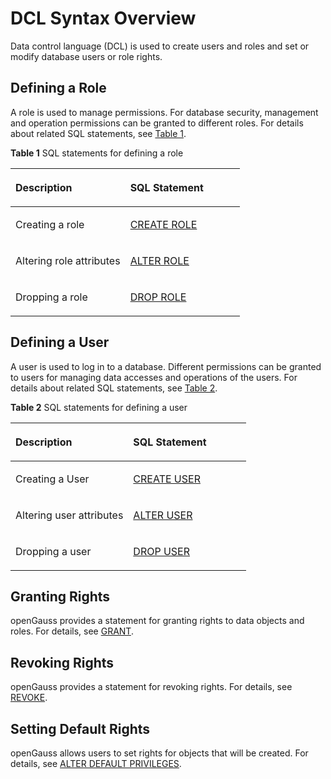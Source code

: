 # DCL Syntax Overview<a name="EN-US_TOPIC_0242370515"></a>

Data control language \(DCL\) is used to create users and roles and set or modify database users or role rights.

## Defining a Role<a name="en-us_topic_0237122051_en-us_topic_0059777960_s0c1bba1b7b44472f9e944a7a0a05844b"></a>

A role is used to manage permissions. For database security, management and operation permissions can be granted to different roles. For details about related SQL statements, see  [Table 1](#en-us_topic_0237122051_en-us_topic_0059777960_tf1770f1724d84240998305bfca259f11).

**Table  1**  SQL statements for defining a role

<a name="en-us_topic_0237122051_en-us_topic_0059777960_tf1770f1724d84240998305bfca259f11"></a>
<table><thead align="left"><tr id="en-us_topic_0237122051_en-us_topic_0059777960_r6a26391d47924f35bac29320b4b28f71"><th class="cellrowborder" valign="top" width="50%" id="mcps1.2.3.1.1"><p id="en-us_topic_0237122051_en-us_topic_0059777960_a8fd4608983b14f0bac547cd20509e81e"><a name="en-us_topic_0237122051_en-us_topic_0059777960_a8fd4608983b14f0bac547cd20509e81e"></a><a name="en-us_topic_0237122051_en-us_topic_0059777960_a8fd4608983b14f0bac547cd20509e81e"></a>Description</p>
</th>
<th class="cellrowborder" valign="top" width="50%" id="mcps1.2.3.1.2"><p id="en-us_topic_0237122051_en-us_topic_0059777960_a6d6f857aed5c41f3a8df387b5d0227d8"><a name="en-us_topic_0237122051_en-us_topic_0059777960_a6d6f857aed5c41f3a8df387b5d0227d8"></a><a name="en-us_topic_0237122051_en-us_topic_0059777960_a6d6f857aed5c41f3a8df387b5d0227d8"></a>SQL Statement</p>
</th>
</tr>
</thead>
<tbody><tr id="en-us_topic_0237122051_en-us_topic_0059777960_r1e01fd5954b8406db272bb20e836b348"><td class="cellrowborder" valign="top" width="50%" headers="mcps1.2.3.1.1 "><p id="en-us_topic_0237122051_en-us_topic_0059777960_a3fdb3703e8c540498286e0f04724b78d"><a name="en-us_topic_0237122051_en-us_topic_0059777960_a3fdb3703e8c540498286e0f04724b78d"></a><a name="en-us_topic_0237122051_en-us_topic_0059777960_a3fdb3703e8c540498286e0f04724b78d"></a>Creating a role</p>
</td>
<td class="cellrowborder" valign="top" width="50%" headers="mcps1.2.3.1.2 "><p id="en-us_topic_0237122051_en-us_topic_0059777960_a59d57072ed9040daaf876aa3b5017935"><a name="en-us_topic_0237122051_en-us_topic_0059777960_a59d57072ed9040daaf876aa3b5017935"></a><a name="en-us_topic_0237122051_en-us_topic_0059777960_a59d57072ed9040daaf876aa3b5017935"></a><a href="create-role.md">CREATE ROLE</a></p>
</td>
</tr>
<tr id="en-us_topic_0237122051_en-us_topic_0059777960_r6a6a1e2305bf47f8a5b8748360e46ed5"><td class="cellrowborder" valign="top" width="50%" headers="mcps1.2.3.1.1 "><p id="en-us_topic_0237122051_en-us_topic_0059777960_abcbf432a100640d693def53b0f0c4752"><a name="en-us_topic_0237122051_en-us_topic_0059777960_abcbf432a100640d693def53b0f0c4752"></a><a name="en-us_topic_0237122051_en-us_topic_0059777960_abcbf432a100640d693def53b0f0c4752"></a>Altering role attributes</p>
</td>
<td class="cellrowborder" valign="top" width="50%" headers="mcps1.2.3.1.2 "><p id="en-us_topic_0237122051_en-us_topic_0059777960_ac5191fbbf29a4bafa3078c2e88a0853c"><a name="en-us_topic_0237122051_en-us_topic_0059777960_ac5191fbbf29a4bafa3078c2e88a0853c"></a><a name="en-us_topic_0237122051_en-us_topic_0059777960_ac5191fbbf29a4bafa3078c2e88a0853c"></a><a href="alter-role.md">ALTER ROLE</a></p>
</td>
</tr>
<tr id="en-us_topic_0237122051_en-us_topic_0059777960_r715692b15fa244b2ace99e632c9b37a0"><td class="cellrowborder" valign="top" width="50%" headers="mcps1.2.3.1.1 "><p id="en-us_topic_0237122051_en-us_topic_0059777960_ab04d86df3f8340e6aed616e31c1ff7d2"><a name="en-us_topic_0237122051_en-us_topic_0059777960_ab04d86df3f8340e6aed616e31c1ff7d2"></a><a name="en-us_topic_0237122051_en-us_topic_0059777960_ab04d86df3f8340e6aed616e31c1ff7d2"></a>Dropping a role</p>
</td>
<td class="cellrowborder" valign="top" width="50%" headers="mcps1.2.3.1.2 "><p id="en-us_topic_0237122051_en-us_topic_0059777960_a3abbf4fb11b14fc39097f99fe7bc59f9"><a name="en-us_topic_0237122051_en-us_topic_0059777960_a3abbf4fb11b14fc39097f99fe7bc59f9"></a><a name="en-us_topic_0237122051_en-us_topic_0059777960_a3abbf4fb11b14fc39097f99fe7bc59f9"></a><a href="drop-role.md">DROP ROLE</a></p>
</td>
</tr>
</tbody>
</table>

## Defining a User<a name="en-us_topic_0237122051_en-us_topic_0059777960_sc5e6a9242cb7408d8195ab3614dfc2fd"></a>

A user is used to log in to a database. Different permissions can be granted to users for managing data accesses and operations of the users. For details about related SQL statements, see  [Table 2](#en-us_topic_0237122051_en-us_topic_0059777960_t52a128d57b274569b95a3b35f6871348).

**Table  2**  SQL statements for defining a user

<a name="en-us_topic_0237122051_en-us_topic_0059777960_t52a128d57b274569b95a3b35f6871348"></a>
<table><thead align="left"><tr id="en-us_topic_0237122051_en-us_topic_0059777960_r50f10a8659a345909505fd5a097bf665"><th class="cellrowborder" valign="top" width="50%" id="mcps1.2.3.1.1"><p id="en-us_topic_0237122051_en-us_topic_0059777960_a2cd0122f416e444c8847d273c0ac314c"><a name="en-us_topic_0237122051_en-us_topic_0059777960_a2cd0122f416e444c8847d273c0ac314c"></a><a name="en-us_topic_0237122051_en-us_topic_0059777960_a2cd0122f416e444c8847d273c0ac314c"></a>Description</p>
</th>
<th class="cellrowborder" valign="top" width="50%" id="mcps1.2.3.1.2"><p id="en-us_topic_0237122051_en-us_topic_0059777960_afe09923faa7c46d6b179cdb06ff6ce55"><a name="en-us_topic_0237122051_en-us_topic_0059777960_afe09923faa7c46d6b179cdb06ff6ce55"></a><a name="en-us_topic_0237122051_en-us_topic_0059777960_afe09923faa7c46d6b179cdb06ff6ce55"></a>SQL Statement</p>
</th>
</tr>
</thead>
<tbody><tr id="en-us_topic_0237122051_en-us_topic_0059777960_ref106bd33c714ffabe214781f13990d6"><td class="cellrowborder" valign="top" width="50%" headers="mcps1.2.3.1.1 "><p id="en-us_topic_0237122051_en-us_topic_0059777960_a08b5b8294e614b44b7a2f6267b812eab"><a name="en-us_topic_0237122051_en-us_topic_0059777960_a08b5b8294e614b44b7a2f6267b812eab"></a><a name="en-us_topic_0237122051_en-us_topic_0059777960_a08b5b8294e614b44b7a2f6267b812eab"></a>Creating a User</p>
</td>
<td class="cellrowborder" valign="top" width="50%" headers="mcps1.2.3.1.2 "><p id="en-us_topic_0237122051_en-us_topic_0059777960_afd7d4b5b91e048ba9405cd01d202fa90"><a name="en-us_topic_0237122051_en-us_topic_0059777960_afd7d4b5b91e048ba9405cd01d202fa90"></a><a name="en-us_topic_0237122051_en-us_topic_0059777960_afd7d4b5b91e048ba9405cd01d202fa90"></a><a href="create-user.md">CREATE USER</a></p>
</td>
</tr>
<tr id="en-us_topic_0237122051_en-us_topic_0059777960_r999a8824fae14b139d941293c391ef8b"><td class="cellrowborder" valign="top" width="50%" headers="mcps1.2.3.1.1 "><p id="en-us_topic_0237122051_en-us_topic_0059777960_af16f0fb459e64e749e574bbac1d8d7f7"><a name="en-us_topic_0237122051_en-us_topic_0059777960_af16f0fb459e64e749e574bbac1d8d7f7"></a><a name="en-us_topic_0237122051_en-us_topic_0059777960_af16f0fb459e64e749e574bbac1d8d7f7"></a>Altering user attributes</p>
</td>
<td class="cellrowborder" valign="top" width="50%" headers="mcps1.2.3.1.2 "><p id="en-us_topic_0237122051_en-us_topic_0059777960_a5b24e04ee8e146ceaf05f44d509e6577"><a name="en-us_topic_0237122051_en-us_topic_0059777960_a5b24e04ee8e146ceaf05f44d509e6577"></a><a name="en-us_topic_0237122051_en-us_topic_0059777960_a5b24e04ee8e146ceaf05f44d509e6577"></a><a href="alter-user.md">ALTER USER</a></p>
</td>
</tr>
<tr id="en-us_topic_0237122051_en-us_topic_0059777960_r8b8beb645e1d44b9bddce610a7530036"><td class="cellrowborder" valign="top" width="50%" headers="mcps1.2.3.1.1 "><p id="en-us_topic_0237122051_en-us_topic_0059777960_a336f427eb5914009917f0466daebc374"><a name="en-us_topic_0237122051_en-us_topic_0059777960_a336f427eb5914009917f0466daebc374"></a><a name="en-us_topic_0237122051_en-us_topic_0059777960_a336f427eb5914009917f0466daebc374"></a>Dropping a user</p>
</td>
<td class="cellrowborder" valign="top" width="50%" headers="mcps1.2.3.1.2 "><p id="en-us_topic_0237122051_en-us_topic_0059777960_en-us_topic_0058966187_p766852103429"><a name="en-us_topic_0237122051_en-us_topic_0059777960_en-us_topic_0058966187_p766852103429"></a><a name="en-us_topic_0237122051_en-us_topic_0059777960_en-us_topic_0058966187_p766852103429"></a><a href="drop-user.md">DROP USER</a></p>
</td>
</tr>
</tbody>
</table>

## Granting Rights<a name="en-us_topic_0237122051_en-us_topic_0059778670_s372f95d7fc554f2181b8ce8f2095e8f8"></a>

openGauss provides a statement for granting rights to data objects and roles. For details, see  [GRANT](grant.md).

## Revoking Rights<a name="en-us_topic_0237122051_en-us_topic_0059778670_s2560fc1e38394aeeae7fc2a8b7231a43"></a>

openGauss provides a statement for revoking rights. For details, see  [REVOKE](revoke.md).

## Setting Default Rights<a name="en-us_topic_0237122051_en-us_topic_0059778670_s8133f68ab7684b3aaf5afb52fa8be7e7"></a>

openGauss allows users to set rights for objects that will be created. For details, see  [ALTER DEFAULT PRIVILEGES](alter-default-privileges.md).

